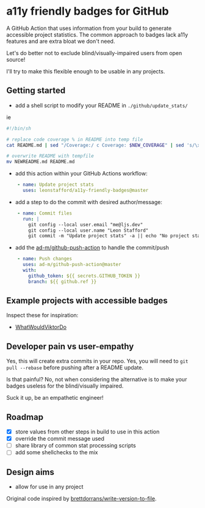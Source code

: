 # a11y friendly badges for GitHub

A GitHub Action that uses information from your build to generate accessible
 project statistics. The common approach to badges lack a11y features and are
 extra bloat we don't need.

Let's do better not to exclude blind/visually-impaired users from open source!

I'll try to make this flexible enough to be usable in any projects.


## Getting started

 - add a shell script to modify your README in `./github/update_stats/`

ie 

```sh
#!/bin/sh

# replace code coverage % in README into temp file
cat README.md | sed "/Coverage:/ c Coverage: $NEW_COVERAGE" | sed 's/\x1b\[[0-9;]*m//g' > NEWREADME.md

# overwrite README with tempfile
mv NEWREADME.md README.md
```

 - add this action within your GitHub Actions workflow:

```yaml
    - name: Update project stats
      uses: leonstafford/a11y-friendly-badges@master
```

 - add a step to do the commit with desired author/message:

```yaml
    - name: Commit files
      run: |
        git config --local user.email "me@ljs.dev"
        git config --local user.name "Leon Stafford"
        git commit -m "Update project stats" -a || echo "No project stats changes to commit"
```

 - add the [ad-m/github-push-action](https://github.com/ad-m/github-push-action) to handle the commit/push

```yaml
    - name: Push changes
      uses: ad-m/github-push-action@master
      with:
        github_token: ${{ secrets.GITHUB_TOKEN }}
        branch: ${{ github.ref }}
```

## Example projects with accessible badges

Inspect these for inspiration:

 - [WhatWouldViktorDo](https://github.com/leonstafford/WhatWouldViktorDo)

## Developer pain vs user-empathy

Yes, this will create extra commits in your repo. Yes, you will need to `git pull --rebase` before pushing after a README update.

Is that painful? No, not when considering the alternative is to make your badges useless for the blind/visually impaired.

Suck it up, be an empathetic engineer!

## Roadmap

 - [x] store values from other steps in build to use in this action
 - [x] override the commit message used
 - [ ] share library of common stat processing scripts
 - [ ] add some shellchecks to the mix

## Design aims

 - allow for use in any project

Original code inspired by [brettdorrans/write-version-to-file](https://github.com/brettdorrans/write-version-to-file).
